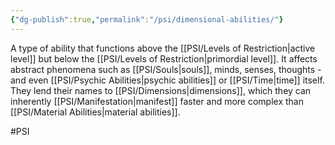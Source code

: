 ```yaml
---
{"dg-publish":true,"permalink":"/psi/dimensional-abilities/"}
---
```


A type of ability that functions above the [[PSI/Levels of Restriction\|active level]] but below the [[PSI/Levels of Restriction\|primordial level]]. It affects abstract phenomena such as [[PSI/Souls\|souls]], minds, senses, thoughts - and even [[PSI/Psychic Abilities\|psychic abilities]] or [[PSI/Time\|time]] itself. They lend their names to [[PSI/Dimensions\|dimensions]], which they can inherently [[PSI/Manifestation\|manifest]] faster and more complex than [[PSI/Material Abilities\|material abilities]].

#PSI 